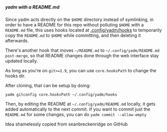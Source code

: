 ##### yadm with a README.md

Since yadm acts directly on the `$HOME` directory instead of symlinking,
in order to have a README for this repo without polluting `$HOME` with a `README.md`
file, this uses hooks located at [.config/yadm/hooks](hooks) to temporarily copy
the `README.md` to `$HOME` while committing, and then deleting it afterwards.

There's another hook that moves `~/README.md` to `~/.config/yadm/README.md` `post-merge`, so that
README changes done through the web interface stay updated locally.

As long as you're on `git>=2.9`, you can use `core.hooksPath` to change the hooks dir.

After cloning, that can be setup by doing:

```
yadm gitconfig core.hooksPath ~/.config/yadm/hooks
```

Then, by editing the README at `~/.config/yadm/README.md` locally,
it gets added automatically to the next commit. If you want to commit
just the `README.md` for some changes, you can do `yadm commit --allow-empty`

Idea shamelessly copied from seanbreckenridge on GitHub
